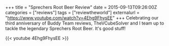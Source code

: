 +++
title = "Sprechers Root Beer Review"
date = 2015-09-13T09:26:00Z
categories = ["reviews"]
tags = ["reviewtheworld"]
externalurl = "https://www.youtube.com/watch?v=4Ehg9FhysEE"
+++
Celebrating our third anniversary of Buddy Team reviews, TheVCubeSolver and I team up to tackle the legendary Sprechers Root Beer. It's good stuff!

{{< youtube 4Ehg9FhysEE >}}